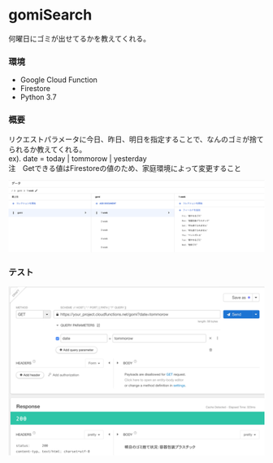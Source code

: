 # gomiSearch
何曜日にゴミが出せてるかを教えてくれる。

### 環境
- Google Cloud Function
- Firestore
- Python 3.7

### 概要
リクエストパラメータに今日、昨日、明日を指定することで、なんのゴミが捨てられるか教えてくれる。  
ex). date = today | tommorow | yesterday  
注　Getできる値はFirestoreの値のため、家庭環境によって変更すること

![Firestore](https://github.com/machitomo/gomiSearch/blob/image/image_1.png)

### テスト
![Test](https://github.com/machitomo/gomiSearch/blob/image/image_2.png)